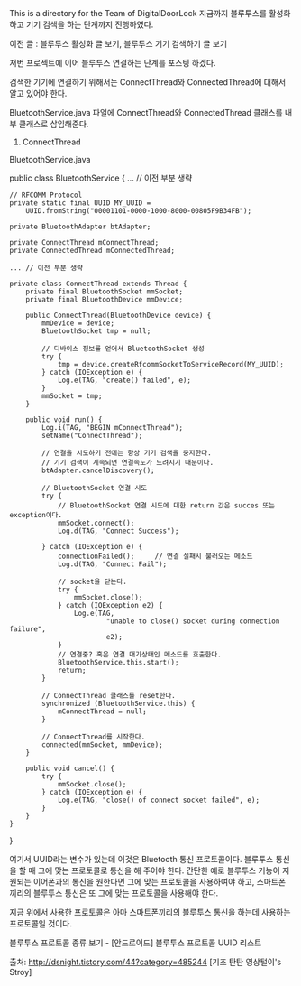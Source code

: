 This is a directory for the Team of DigitalDoorLock
지금까지 블루투스를 활성화 하고 기기 검색을 하는 단계까지 진행하였다.



이전 글 : 블루투스 활성화 글 보기, 블루투스 기기 검색하기 글 보기



저번 프로젝트에 이어 블루투스 연결하는 단계를 포스팅 하겠다.



검색한 기기에 연결하기 위해서는 ConnectThread와 ConnectedThread에 대해서 알고 있어야 한다.

BluetoothService.java 파일에 ConnectThread와 ConnectedThread 클래스를 내부 클래스로 삽입해준다.



1. ConnectThread



BluetoothService.java

public class BluetoothService {
	... // 이전 부분 생략

	// RFCOMM Protocol
	private static final UUID MY_UUID = 
		UUID.fromString("00001101-0000-1000-8000-00805F9B34FB");
	
	private BluetoothAdapter btAdapter;
	
	private ConnectThread mConnectThread;
	private ConnectedThread mConnectedThread;

	... // 이전 부분 생략
		
	private class ConnectThread extends Thread {
		private final BluetoothSocket mmSocket;
		private final BluetoothDevice mmDevice;

		public ConnectThread(BluetoothDevice device) {
			mmDevice = device;
			BluetoothSocket tmp = null;
			
			// 디바이스 정보를 얻어서 BluetoothSocket 생성
			try {
                tmp = device.createRfcommSocketToServiceRecord(MY_UUID);
            } catch (IOException e) {
                Log.e(TAG, "create() failed", e);
            }
			mmSocket = tmp;
		}

		public void run() {
			Log.i(TAG, "BEGIN mConnectThread");
			setName("ConnectThread");
			
			// 연결을 시도하기 전에는 항상 기기 검색을 중지한다.
			// 기기 검색이 계속되면 연결속도가 느려지기 때문이다.
			btAdapter.cancelDiscovery();

			// BluetoothSocket 연결 시도
			try {
				// BluetoothSocket 연결 시도에 대한 return 값은 succes 또는 exception이다.
				mmSocket.connect();
				Log.d(TAG, "Connect Success");
				
			} catch (IOException e) {
				connectionFailed();		// 연결 실패시 불러오는 메소드
				Log.d(TAG, "Connect Fail");
				
				// socket을 닫는다.
				try {
					mmSocket.close();
				} catch (IOException e2) {
					Log.e(TAG,
							"unable to close() socket during connection failure",
							e2);
				}
				// 연결중? 혹은 연결 대기상태인 메소드를 호출한다.
				BluetoothService.this.start();
				return;
			}

			// ConnectThread 클래스를 reset한다.
			synchronized (BluetoothService.this) {
				mConnectThread = null;
			}

			// ConnectThread를 시작한다.
			connected(mmSocket, mmDevice);
		}

		public void cancel() {
			try {
				mmSocket.close();
			} catch (IOException e) {
				Log.e(TAG, "close() of connect socket failed", e);
			}
		}
	}
}


여기서 UUID라는 변수가 있는데 이것은 Bluetooth 통신 프로토콜이다. 블루투스 통신을 할 때 그에 맞는 프로토콜로 통신을 해 주어야 한다. 간단한 예로 블루투스 기능이 지원되는 이어폰과의 통신을 원한다면 그에 맞는 프로토콜을 사용하여야 하고, 스마트폰 끼리의 블루투스 통신은 또 그에 맞는 프로토콜을 사용해야 한다. 

지금 위에서 사용한 프로토콜은 아마 스마트폰끼리의 블루투스 통신을 하는데 사용하는 프로토콜일 것이다.



블루투스 프로토콜 종류 보기 - [안드로이드] 블루투스 프로토콜 UUID 리스트



출처: http://dsnight.tistory.com/44?category=485244 [기초 탄탄 영상털이's Stroy]
